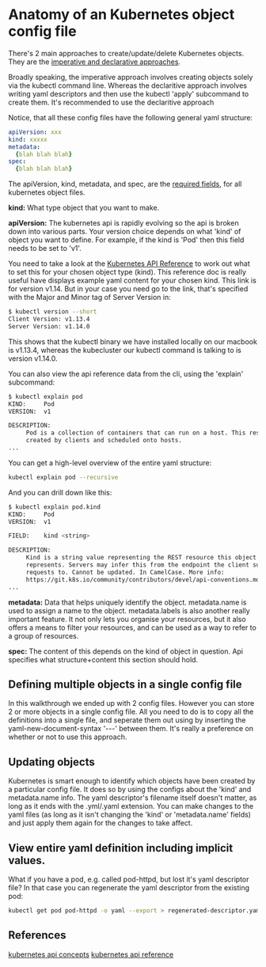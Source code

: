 # Anatomy of an Kubernetes object config file

There's 2 main approaches to create/update/delete Kubernetes objects. They are the [imperative and declarative approaches](https://kubernetes.io/docs/concepts/overview/object-management-kubectl/overview/). 

Broadly speaking, the imperative approach involves creating objects solely via the kubectl command line. Whereas the declaritive approach involves writing yaml descriptors and then use the kubectl 'apply' subcommand to create them. It's recommended to use the declaritive approach 

Notice, that all these config files have the following general yaml structure:

```yaml
apiVersion: xxx
kind: xxxxx
metadata:
  {blah blah blah}
spec:
  {blah blah blah}
```

The apiVersion, kind, metadata, and spec, are the [required fields](https://kubernetes.io/docs/concepts/overview/working-with-objects/kubernetes-objects/#required-fields), for all kubernetes object files.

**kind:** What type object that you want to make.

**apiVersion:** The kubernetes api is rapidly evolving so the api is broken down into various parts. Your version choice depends on what 'kind' of object you want to define.  For example, if the kind is 'Pod' then this field needs to be set to 'v1'.

You need to take a look at the [Kubernetes API Reference](https://kubernetes.io/docs/reference/generated/kubernetes-api/v1.14/) to work out what to set this for your chosen object type (kind). This reference doc is really useful have displays example yaml content for your chosen kind. This link is for version v1.14. But in your case you need go to the link, that's specified with the Major and Minor tag of Server Version in:

```bash
$ kubectl version --short
Client Version: v1.13.4
Server Version: v1.14.0
```

This shows that the kubectl binary we have installed locally on our macbook is v1.13.4, whereas the kubecluster our kubectl command is talking to is version v1.14.0. 


You can also view the api reference data from the cli, using the 'explain' subcommand:

```bash
$ kubectl explain pod
KIND:     Pod
VERSION:  v1

DESCRIPTION:
     Pod is a collection of containers that can run on a host. This resource is
     created by clients and scheduled onto hosts.
...
```

You can get a high-level overview of the entire yaml structure:

```bash
kubectl explain pod --recursive
```


And you can drill down like this:


```bash
$ kubectl explain pod.kind
KIND:     Pod
VERSION:  v1

FIELD:    kind <string>

DESCRIPTION:
     Kind is a string value representing the REST resource this object
     represents. Servers may infer this from the endpoint the client submits
     requests to. Cannot be updated. In CamelCase. More info:
     https://git.k8s.io/community/contributors/devel/api-conventions.md#types-kinds
...
```


**metadata:** Data that helps uniquely identify the object. metadata.name is used to assign a name to the object. metadata.labels is also another really important feature. It not only lets you organise your resources, but it also offers a means to filter your resources, and can be used as a way to refer to a group of resources. 

**spec:** The content of this depends on the kind of object in question. Api specifies what structure+content this section should hold.

## Defining multiple objects in a single config file

In this walkthrough we ended up with 2 config files. However you can store 2 or more objects in a single config file. All you need to do is to copy all the definitions into a single file, and seperate them out using by inserting the yaml-new-document-syntax '---' between them. It's really a preference on whether or not to use this approach.


## Updating objects

Kubernetes is smart enough to identify which objects have been created by a particular config file. It does so by using the configs about the 'kind' and metadata.name info. The yaml descriptor's filename itself doesn't matter, as long as it ends with the .yml/.yaml extension. You can make changes to the yaml files (as long as it isn't changing the 'kind' or 'metadata.name' fields) and just apply them again for the changes to take affect. 


## View entire yaml definition including implicit values. 

What if you have a pod, e.g. called pod-httpd, but lost it's yaml descriptor file? In that case you can regenerate the yaml descriptor from the existing pod:


```bash
kubectl get pod pod-httpd -o yaml --export > regenerated-descriptor.yaml
```




## References

[kubernetes api concepts](https://kubernetes.io/docs/concepts/overview/kubernetes-api/)
[kubernetes api reference](https://kubernetes.io/docs/reference/generated/kubernetes-api/v1.13/)